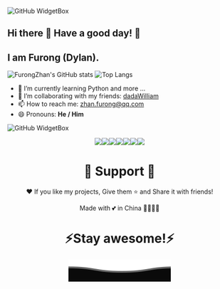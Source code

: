 ![GitHub WidgetBox](https://github-widgetbox.vercel.app/api/profile?username=FurongZhan&data=followers,repositories,stars,commits)

## Hi there 👋 Have a good day! 🔆

## I am Furong (Dylan).

![FurongZhan's GitHub stats](https://github-readme-stats.vercel.app/api?username=FurongZhan)
![Top Langs](https://github-readme-stats.vercel.app/api/top-langs/?username=FurongZhan)


- 🌱 I’m currently learning Python and more ...
- 👯 I’m collaborating with my friends: [dadaWilliam](https://github.com/dadaWilliam)
- 📫 How to reach me: zhan.furong@qq.com
- 😄 Pronouns: **He / Him**

![GitHub WidgetBox](https://github-widgetbox.vercel.app/api/skills?languages=cpp,java,python,html,css,markdown,bash)

<p align="center">
  <img src="https://media3.giphy.com/media/ln7z2eWriiQAllfVcn/200w.webp" width="100"><img src="https://i.giphy.com/media/LMt9638dO8dftAjtco/200.webp" width="100"><img src="https://i.giphy.com/media/eNAsjO55tPbgaor7ma/200w.webp" width="100"><img src="https://i.giphy.com/media/VgGthkhUvGgOit7Y9i/200.webp" width="100"><img src="https://media3.giphy.com/media/kdFc8fubgS31b8DsVu/giphy.webp" width="100"><img src="https://i.giphy.com/media/KzJkzjggfGN5Py6nkT/200.webp" width="100"><img src="https://i.giphy.com/media/IdyAQJVN2kVPNUrojM/200.webp" width="100">
</p>

<h1 align="center">👏 Support 🤟</h1>

<p align="center">❤️ If you like my projects, Give them ⭐ and Share it with friends!</p>
</p>
<p align="center">Made with 💕 in China 🥰😋😙🤩</p>

<h1 align='center'>⚡️Stay awesome!⚡️</h1>

<p align="center">
        <img src="./asset/Bottom.svg" alt="Github Stats" />
</p>

<!--
**FurongZhan/FurongZhan** is a ✨ _special_ ✨ repository because its `README.md` (this file) appears on your GitHub profile.

Here are some ideas to get you started:

- 🔭 I’m currently working on ...
- 🌱 I’m currently learning ...
- 👯 I’m looking to collaborate on ...
- 🤔 I’m looking for help with ...
- 💬 Ask me about ...
- 📫 How to reach me: ...
- 😄 Pronouns: ...
- ⚡ Fun fact: ...
-->
